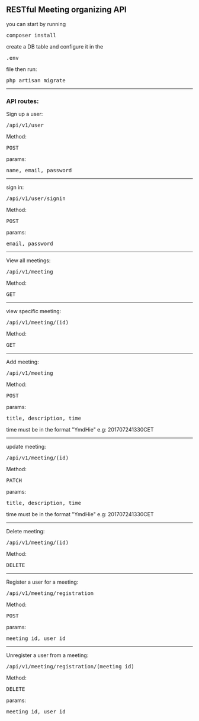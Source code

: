 <h2>RESTful Meeting organizing API</h2>

<p>you can start by running</p>
<pre>composer install</pre>
create a DB table and configure it in the <pre>.env</pre> file then run:
<pre>php artisan migrate</pre>
<hr>
<h3>API routes:</h3> 

<div class="route">
	<p>Sign up a user: <pre>/api/v1/user</pre></p> 
	<p>Method: <pre>POST</pre></p>
	<p>params: <pre>name, email, password</pre></p>
</div>
<hr>

<div class="route">
	<p>sign in: <pre>/api/v1/user/signin</pre></p> 
	<p>Method: <pre>POST</pre></p>
	<p>params: <pre>email, password</pre></p>
</div>
<hr>

<div class="route">
	<p>View all meetings: <pre>/api/v1/meeting</pre></p> 
	<p>Method: <pre>GET</pre></p>
</div>
<hr>

<div class="route">
	<p>view specific meeting: <pre>/api/v1/meeting/(id)</pre></p> 
	<p>Method: <pre>GET</pre></p>
</div>
<hr>

<div class="route">
	<p>Add meeting: <pre>/api/v1/meeting</pre></p> 
	<p>Method: <pre>POST</pre></p>
	<p>params: <pre>title, description, time</pre></p>
	<p>time must be in the format "YmdHie" e.g: 201707241330CET</p>
</div>
<hr>

<div class="route">
	<p>update meeting: <pre>/api/v1/meeting/(id)</pre></p> 
	<p>Method: <pre>PATCH</pre></p>
	<p>params: <pre>title, description, time</pre></p>
	<p>time must be in the format "YmdHie" e.g: 201707241330CET</p>
</div>
<hr>

<div class="route">
	<p>Delete meeting: <pre>/api/v1/meeting/(id)</pre></p> 
	<p>Method: <pre>DELETE</pre></p>
</div>
<hr>


<div class="route">
	<p>Register a user for a meeting: <pre>/api/v1/meeting/registration</pre></p> 
	<p>Method: <pre>POST</pre></p>
	<p>params: <pre>meeting_id, user_id</pre></p>
</div>
<hr>

<div class="route">
	<p>Unregister a user from a meeting: <pre>/api/v1/meeting/registration/(meeting_id)</pre></p> 
	<p>Method: <pre>DELETE</pre></p>
	<p>params: <pre>meeting_id, user_id</pre></p>
</div>
